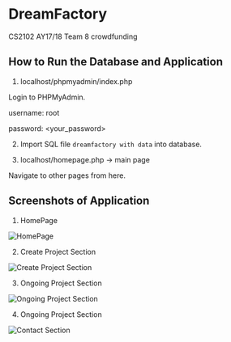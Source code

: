 # DreamFactory
CS2102 AY17/18 Team 8 crowdfunding

## How to Run the Database and Application

1) localhost/phpmyadmin/index.php

Login to PHPMyAdmin.

username: root

password: <your_password>

2) Import SQL file `dreamfactory with data` into database.

3) localhost/homepage.php -> main page

Navigate to other pages from here.

## Screenshots of Application
1. HomePage

![HomePage](https://i.pinimg.com/originals/81/7a/8a/817a8a2f2b59c557fe47b2da58ffbd86.jpg)

2. Create Project Section

![Create Project Section](https://i.pinimg.com/originals/75/40/6a/75406adef06ed7101c186e3b08c6f70b.png)

3. Ongoing Project Section

![Ongoing Project Section](https://i.pinimg.com/originals/75/74/10/7574108526ad844206f290763dd57dd0.png)

4. Ongoing Project Section

![Contact Section](https://i.pinimg.com/originals/8a/e5/54/8ae554a9ad7f5b57e34c28c2e208e27b.png)
